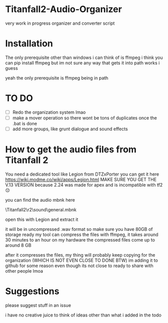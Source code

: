 # Titanfall2-Audio-Organizer
very work in progress organizer and converter script
# Installation
The only prerequisite other than windows i can think of is ffmpeg
i think you can pip install ffmpeg but im not sure 
any way that gets it into path works i guess

yeah the only prerequisite is ffmpeg being in path


# TO DO

- [ ] Redo the organization system lmao
- [ ] make a mover operation so there wont be tons of duplicates once the .bat is done
- [ ] add more groups, like grunt dialogue and sound effects

# How to get the audio files from Titanfall 2

You need a dedicated tool like Legion from DTZxPorter
you can get it here https://wiki.modme.co/wiki/apps/Legion.html
MAKE SURE YOU GET THE V.13 VERSION because 2.24 was made for apex and is incompatible with tf2 😔

you can find the audio mbnk here

\Titanfall2\r2\sound\general.mbnk

open this with Legion and extract it

it will be in uncompressed .wav format so make sure you have 80GB of storage ready
my tool can compress the files with ffmpeg, it takes around 30 minutes to an hour on my hardware 
the compressed files come up to around 8 GB

after it compresses the files, my thing will probably keep copying for the organization (WHICH IS NOT EVEN CLOSE TO DONE BTW) im adding it to github for some reason even though its not close to ready to share with other people lmoa

# Suggestions
please suggest stuff in an issue

i have no creative juice to think of ideas other than what i added in the todo
